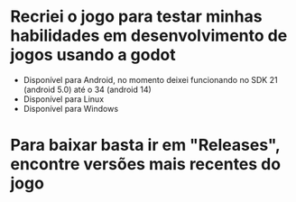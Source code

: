 # Recriei o jogo para testar minhas habilidades em desenvolvimento de jogos usando a godot
- Disponível para Android, no momento deixei funcionando no SDK 21 (android 5.0) até o 34 (android 14)
- Disponível para Linux
- Disponível para Windows
# Para baixar basta ir em "Releases", encontre versões mais recentes do jogo
